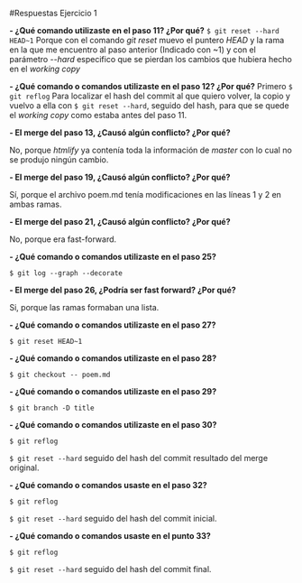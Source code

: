 #Respuestas Ejercicio 1


**- ¿Qué comando utilizaste en el paso 11? ¿Por qué?**
`$ git reset --hard HEAD~1`
Porque con el comando *git reset* muevo el puntero *HEAD* y la rama en la que me encuentro al paso anterior (Indicado con ~1) y con el parámetro *--hard* especifico que se pierdan los cambios que hubiera hecho en el *working copy*

**- ¿Qué comando o comandos utilizaste en el paso 12? ¿Por qué?**
Primero `$ git reflog` Para localizar el hash del commit al que quiero volver, la copio y vuelvo a ella con `$ git reset --hard`, seguido del hash, para que se quede el *working copy* como estaba antes del paso 11.

**- El merge del paso 13, ¿Causó algún conflicto? ¿Por qué?**

No, porque *htmlify* ya contenía toda la información de *master* con lo cual no se produjo ningún cambio.
 
**- El merge del paso 19, ¿Causó algún conflicto? ¿Por qué?**

Sí, porque el archivo poem.md tenía modificaciones en las líneas 1 y 2 en ambas ramas.

**- El merge del paso 21, ¿Causó algún conflicto? ¿Por qué?**

No, porque era fast-forward.

**- ¿Qué comando o comandos utilizaste en el paso 25?**

`$ git log --graph --decorate`

**- El merge del paso 26, ¿Podría ser fast forward? ¿Por qué?**

Si, porque las ramas formaban una lista.

**- ¿Qué comando o comandos utilizaste en el paso 27?**

`$ git reset HEAD~1`

**- ¿Qué comando o comandos utilizaste en el paso 28?**

`$ git checkout -- poem.md`

**- ¿Qué comando o comandos utilizaste en el paso 29?**

`$ git branch -D title`

**- ¿Qué comando o comandos utilizaste en el paso 30?**

`$ git reflog`

`$ git reset --hard` seguido del hash del commit resultado del merge original.

**- ¿Qué comando o comandos usaste en el paso 32?**

`$ git reflog`

`$ git reset --hard` seguido del hash del commit inicial.


**- ¿Qué comando o comandos usaste en el punto 33?**

`$ git reflog`

`$ git reset --hard` seguido del hash del commit final.

